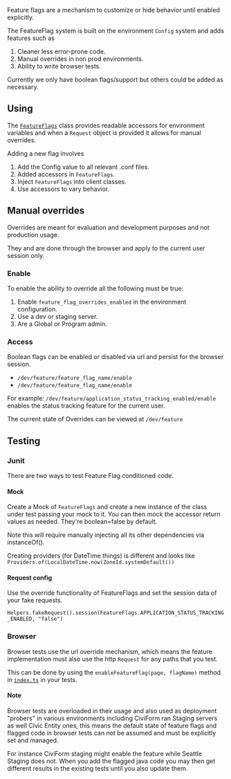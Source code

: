 Feature flags are a mechanism to customize or hide behavior until enabled
explicitly.

The FeatureFlag system is built on the environment `Config` system and adds
features such as

1.  Cleaner less error-prone code.
1.  Manual overrides in non prod environments.
1.  Ability to write browser tests.

Currently we only have boolean flags/support but others could be added as
necessary.

## Using

The
[`FeatureFlags`](https://sourcegraph.com/github.com/civiform/civiform/-/blob/server/app/featureflags/FeatureFlags.java?subtree=true)
class provides readable accessors for environment variables and when a `Request`
object is provided it allows for manual overrides.

Adding a new flag involves

1.  Add the Config value to all relevant .conf files.
1.  Added accessors in `FeatureFlags`.
1.  Inject `FeatureFlags` into client classes.
1.  Use accessors to vary behavior.

## Manual overrides

Overrides are meant for evaluation and development purposes and not production usage.

They and are done through the browser and apply to the current user session only.

### Enable


To enable the ability to override all the following must be true:

1.  Enable `feature_flag_overrides_enabled` in the environment configuration.
2.  Use a dev or staging server.
3.  Are a Global or Program admin.

### Access

Boolean flags can be enabled or disabled via url and persist for the browser
session.

*   `/dev/feature/feature_flag_name/enable`
*   `/dev/feature/feature_flag_name/enable`

For example: `/dev/feature/application_status_tracking_enabled/enable` enables
the status tracking feature for the current user.

The current state of Overrides can be viewed at `/dev/feature`

## Testing

### Junit

There are two ways to test Feature Flag conditioned code.

#### Mock

Create a Mock of `FeatureFlags` and create a new instance of the class under
test passing your mock to it. You can then mock the accessor return values as
needed. They're boolean=false by default.

Note this will require manually injecting all its other dependencies via
instanceOf().

Creating providers (for DateTime things) is different and looks like
`Providers.of(LocalDateTime.now(ZoneId.systemDefault())`

#### Request config

Use the override functionality of FeatureFlags and set the session data of your
fake requests.

`Helpers.fakeRequest().session(FeatureFlags.APPLICATION_STATUS_TRACKING_ENABLED,
"false")`

### Browser

Browser tests use the url override mechanism, which means the feature
implementation must also use the http `Request` for any paths that you test.

This can be done by using the `enableFeatureFlag(page, flagName)` method in
[`index.ts`](https://sourcegraph.com/github.com/civiform/civiform/-/blob/browser-test/src/support/index.ts?L396:20&subtree=true)
in your tests.

#### Note

Browser tests are overloaded in their usage and also used as deployment
"probers" in various environments including CiviForm ran Staging servers as well
Civic Entity ones, this means the default state of feature flags and flagged
code in browser tests can not be assumed and must be explicitly set and managed.

For instance CiviForm staging might enable the feature while Seattle Staging
does not. When you add the flagged java code you may then get different results
in the existing tests until you also update them.
